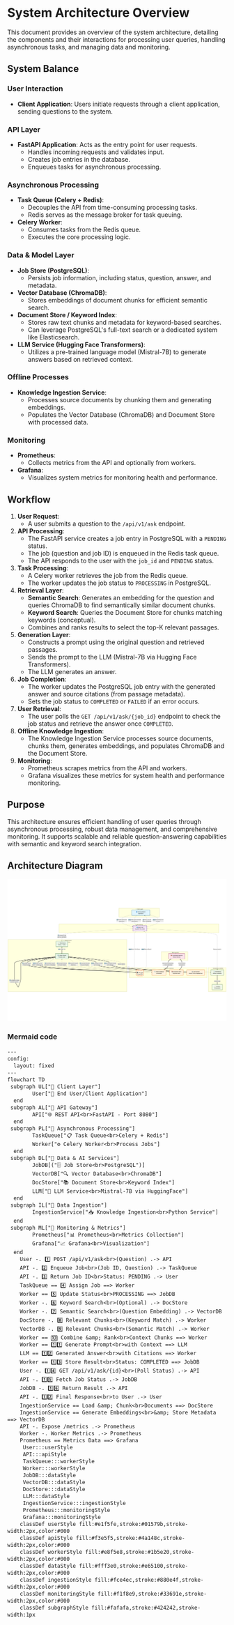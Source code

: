 # System Architecture Overview

This document provides an overview of the system architecture, detailing the components and their interactions for processing user queries, handling asynchronous tasks, and managing data and monitoring.

## System Balance

### User Interaction
- **Client Application**: Users initiate requests through a client application, sending questions to the system.

### API Layer
- **FastAPI Application**: Acts as the entry point for user requests.
  - Handles incoming requests and validates input.
  - Creates job entries in the database.
  - Enqueues tasks for asynchronous processing.

### Asynchronous Processing
- **Task Queue (Celery + Redis)**:
  - Decouples the API from time-consuming processing tasks.
  - Redis serves as the message broker for task queuing.
- **Celery Worker**:
  - Consumes tasks from the Redis queue.
  - Executes the core processing logic.

### Data & Model Layer
- **Job Store (PostgreSQL)**:
  - Persists job information, including status, question, answer, and metadata.
- **Vector Database (ChromaDB)**:
  - Stores embeddings of document chunks for efficient semantic search.
- **Document Store / Keyword Index**:
  - Stores raw text chunks and metadata for keyword-based searches.
  - Can leverage PostgreSQL's full-text search or a dedicated system like Elasticsearch.
- **LLM Service (Hugging Face Transformers)**:
  - Utilizes a pre-trained language model (Mistral-7B) to generate answers based on retrieved context.

### Offline Processes
- **Knowledge Ingestion Service**:
  - Processes source documents by chunking them and generating embeddings.
  - Populates the Vector Database (ChromaDB) and Document Store with processed data.

### Monitoring
- **Prometheus**:
  - Collects metrics from the API and optionally from workers.
- **Grafana**:
  - Visualizes system metrics for monitoring health and performance.

## Workflow

1. **User Request**:
   - A user submits a question to the `/api/v1/ask` endpoint.
2. **API Processing**:
   - The FastAPI service creates a job entry in PostgreSQL with a `PENDING` status.
   - The job (question and job ID) is enqueued in the Redis task queue.
   - The API responds to the user with the `job_id` and `PENDING` status.
3. **Task Processing**:
   - A Celery worker retrieves the job from the Redis queue.
   - The worker updates the job status to `PROCESSING` in PostgreSQL.
4. **Retrieval Layer**:
   - **Semantic Search**: Generates an embedding for the question and queries ChromaDB to find semantically similar document chunks.
   - **Keyword Search**: Queries the Document Store for chunks matching keywords (conceptual).
   - Combines and ranks results to select the top-K relevant passages.
5. **Generation Layer**:
   - Constructs a prompt using the original question and retrieved passages.
   - Sends the prompt to the LLM (Mistral-7B via Hugging Face Transformers).
   - The LLM generates an answer.
6. **Job Completion**:
   - The worker updates the PostgreSQL job entry with the generated answer and source citations (from passage metadata).
   - Sets the job status to `COMPLETED` or `FAILED` if an error occurs.
7. **User Retrieval**:
   - The user polls the `GET /api/v1/ask/{job_id}` endpoint to check the job status and retrieve the answer once `COMPLETED`.
8. **Offline Knowledge Ingestion**:
   - The Knowledge Ingestion Service processes source documents, chunks them, generates embeddings, and populates ChromaDB and the Document Store.
9. **Monitoring**:
   - Prometheus scrapes metrics from the API and workers.
   - Grafana visualizes these metrics for system health and performance monitoring.

## Purpose
This architecture ensures efficient handling of user queries through asynchronous processing, robust data management, and comprehensive monitoring. It supports scalable and reliable question-answering capabilities with semantic and keyword search integration.

## Architecture Diagram

![Architecture Diagram](./images/architecture.png)

### Mermaid code

```mermaid
---
config:
  layout: fixed
---
flowchart TD
 subgraph UL["🔹 Client Layer"]
        User["👤 End User/Client Application"]
  end
 subgraph AL["🔹 API Gateway"]
        API["🌐 REST API<br>FastAPI - Port 8080"]
  end
 subgraph PL["🔹 Asynchronous Processing"]
        TaskQueue["📋 Task Queue<br>Celery + Redis"]
        Worker["⚙️ Celery Worker<br>Process Jobs"]
  end
 subgraph DL["🔹 Data & AI Services"]
        JobDB[("🗄️ Job Store<br>PostgreSQL")]
        VectorDB["🔍 Vector Database<br>ChromaDB"]
        DocStore["📚 Document Store<br>Keyword Index"]
        LLM["🤖 LLM Service<br>Mistral-7B via HuggingFace"]
  end
 subgraph IL["🔹 Data Ingestion"]
        IngestionService["📥 Knowledge Ingestion<br>Python Service"]
  end
 subgraph ML["🔹 Monitoring & Metrics"]
        Prometheus["📊 Prometheus<br>Metrics Collection"]
        Grafana["📈 Grafana<br>Visualization"]
  end
    User -. 1️⃣ POST /api/v1/ask<br>(Question) .-> API
    API -. 2️⃣ Enqueue Job<br>(Job ID, Question) .-> TaskQueue
    API -. 3️⃣ Return Job ID<br>Status: PENDING .-> User
    TaskQueue == 4️⃣ Assign Job ==> Worker
    Worker == 5️⃣ Update Status<br>PROCESSING ==> JobDB
    Worker -. 6️⃣ Keyword Search<br>(Optional) .-> DocStore
    Worker -. 7️⃣ Semantic Search<br>(Question Embedding) .-> VectorDB
    DocStore -. 8️⃣ Relevant Chunks<br>(Keyword Match) .-> Worker
    VectorDB -. 9️⃣ Relevant Chunks<br>(Semantic Match) .-> Worker
    Worker == 🔟 Combine &amp; Rank<br>Context Chunks ==> Worker
    Worker == 1️⃣1️⃣ Generate Prompt<br>with Context ==> LLM
    LLM == 1️⃣2️⃣ Generated Answer<br>with Citations ==> Worker
    Worker == 1️⃣3️⃣ Store Result<br>Status: COMPLETED ==> JobDB
    User -. 1️⃣4️⃣ GET /api/v1/ask/{id}<br>(Poll Status) .-> API
    API -. 1️⃣5️⃣ Fetch Job Status .-> JobDB
    JobDB -. 1️⃣6️⃣ Return Result .-> API
    API -. 1️⃣7️⃣ Final Response<br>to User .-> User
    IngestionService == Load &amp; Chunk<br>Documents ==> DocStore
    IngestionService == Generate Embeddings<br>&amp; Store Metadata ==> VectorDB
    API -. Expose /metrics .-> Prometheus
    Worker -. Worker Metrics .-> Prometheus
    Prometheus == Metrics Data ==> Grafana
     User:::userStyle
     API:::apiStyle
     TaskQueue:::workerStyle
     Worker:::workerStyle
     JobDB:::dataStyle
     VectorDB:::dataStyle
     DocStore:::dataStyle
     LLM:::dataStyle
     IngestionService:::ingestionStyle
     Prometheus:::monitoringStyle
     Grafana:::monitoringStyle
    classDef userStyle fill:#e1f5fe,stroke:#01579b,stroke-width:2px,color:#000
    classDef apiStyle fill:#f3e5f5,stroke:#4a148c,stroke-width:2px,color:#000
    classDef workerStyle fill:#e8f5e8,stroke:#1b5e20,stroke-width:2px,color:#000
    classDef dataStyle fill:#fff3e0,stroke:#e65100,stroke-width:2px,color:#000
    classDef ingestionStyle fill:#fce4ec,stroke:#880e4f,stroke-width:2px,color:#000
    classDef monitoringStyle fill:#f1f8e9,stroke:#33691e,stroke-width:2px,color:#000
    classDef subgraphStyle fill:#fafafa,stroke:#424242,stroke-width:1px
```
